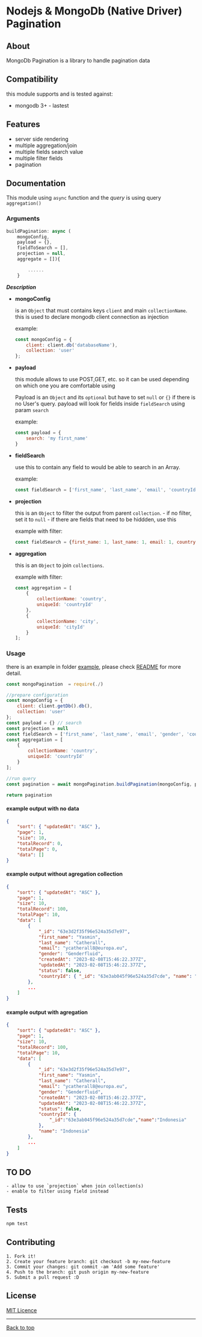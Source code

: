 # Nodejs & MongoDb (Native Driver) Pagination

## About

MongoDb Pagination is a library to handle pagination data

## Compatibility

this module supports and is tested against:
- mongodb 3+ - lastest


## Features

- server side rendering
- multiple aggregation/join
- multiple fields search value
- multiple filter fields
- pagination

## Documentation

This module using `async` function and the _query_ is using query `aggregation()`

### Arguments

```js
buildPagination: async (
    mongoConfig, 
    payload = {}, 
    fieldToSearch = [], 
    projection = null, 
    aggregate = []){

        ......
    }
```

___Description___

- __mongoConfig__

    is an `Object` that must contains keys `client` and main `collectionName`. this is used to declare mongodb client connection as injection
    
    example: 
    ```js
    const mongoConfig = {
        client: client.db('databaseName'),
        collection: 'user'
    };
    ```

- __payload__
 
    this module allows to use POST,GET, etc. so it can be used depending on which one you are comfortable using
    
    Payload is an `Object` and its `optional` but have to set `null` or `{}` if there is no User's query.
    payload will look for fields inside `fieldSearch` using param `search`
 
    example: 
    ```js
    const payload = {
        search: 'my first_name'
    }
    ```

- __fieldSearch__
 
    use this to contain any field to would be able to search in an Array.

    example: 
    ```js
    const fieldSearch = ['first_name', 'last_name', 'email', 'countryId']
    ```

 - __projection__
 
    this is an `Object` to filter the output from parent `collection`. 
        - if no filter, set it to `null`
        - if there are fields that need to be hiddden, use this 

    example with filter: 
    ```js
    const fieldSearch = {first_name: 1, last_name: 1, email: 1, countryId: 1}
    ```

  - __aggregation__
 
    this is an `Object` to join `collections`.

    example with filter: 
    ```js
    const aggregation = [
        {
            collectionName: 'country',
            uniqueId: 'countryId'
        },
        {
            collectionName: 'city',
            uniqueId: 'cityId'
        }
    ];
    ```

### Usage

there is an example in folder [example](./example), please check [README](/example/README.md#usage) for more detail.

```js
const mongoPagination  = require(./)

//prepare configuration
const mongoConfig = {
    client: client.getDb().db(),
    collection: 'user'
};
const payload = {} // search
const projection = null
const fieldSearch = ['first_name', 'last_name', 'email', 'gender', 'countryId', 'status'];
const aggregation = [
    {
        collectionName: 'country',
        uniqueId: 'countryId'
    }
];

//run query
const pagination = await mongoPagination.buildPagination(mongoConfig, payload, fieldSearch, projection, aggregation);

return pagination
```

#### example output with no data

```json
{
    "sort": { "updatedAt": "ASC" },
    "page": 1,
    "size": 10,
    "totalRecord": 0,
    "totalPage": 0,
    "data": []
}
```

#### example output without agregation collection

```json
{
    "sort": { "updatedAt": "ASC" },
    "page": 1,
    "size": 10,
    "totalRecord": 100,
    "totalPage": 10,
    "data": [
        {
            "_id": "63e3d2f35f96e524a35d7e97",
            "first_name": "Yasmin",
            "last_name": "Catherall",
            "email": "ycatherall8@europa.eu",
            "gender": "Genderfluid",
            "createdAt": "2023-02-08T15:46:22.377Z",
            "updatedAt": "2023-02-08T15:46:22.377Z",
            "status": false,
            "countryId": { "_id": "63e3ab045f96e524a35d7cde", "name": "Indonesia" }
        },
        ...
    ]
}
```


#### example output with agregation

```json
{
    "sort": { "updatedAt": "ASC" },
    "page": 1,
    "size": 10,
    "totalRecord": 100,
    "totalPage": 10,
    "data": [
        {
            "_id": "63e3d2f35f96e524a35d7e97",
            "first_name": "Yasmin",
            "last_name": "Catherall",
            "email": "ycatherall8@europa.eu",
            "gender": "Genderfluid",
            "createdAt": "2023-02-08T15:46:22.377Z",
            "updatedAt": "2023-02-08T15:46:22.377Z",
            "status": false,
            "countryId": {
                "_id":"63e3ab045f96e524a35d7cde","name":"Indonesia"
            },
            "name": "Indonesia"
        },
        ...
    ]
}
```


## TO DO
    - allow to use `projection` when join collection(s)
    - enable to filter using field instead

## Tests

```sh
npm test

```

## Contributing

    1. Fork it!
    2. Create your feature branch: git checkout -b my-new-feature
    3. Commit your changes: git commit -am 'Add some feature'
    4. Push to the branch: git push origin my-new-feature
    5. Submit a pull request :D


## License

[MIT Licence](./LICENSE)


---
[Back to top](#mongodb-pagination)
